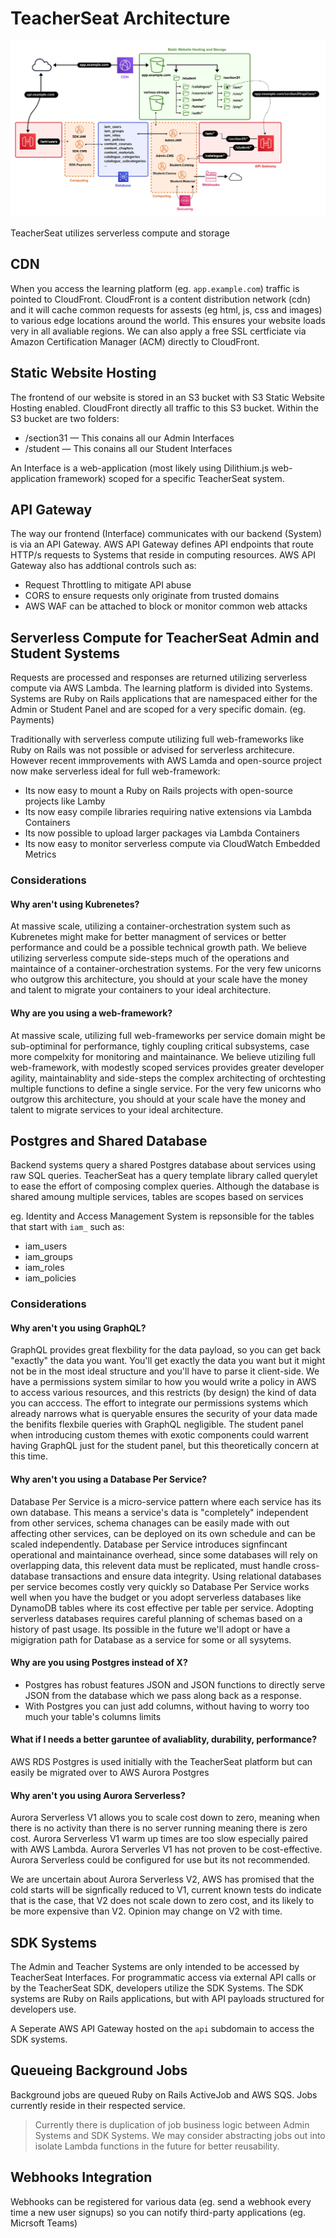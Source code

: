 # TeacherSeat Architecture

![](media/overview-architecture-cloud.png)

TeacherSeat utilizes serverless compute and storage 

## CDN  

When you access the learning platform (eg. `app.example.com`) traffic is pointed to CloudFront. CloudFront is a content distribution network (cdn) and it will cache common requests for assests (eg html, js, css and images) to various edge locations around the world. This ensures your website loads very in all avaliable regions. We can also apply a free SSL certficiate via Amazon Certification Manager (ACM) directly to CloudFront.

## Static Website Hosting

The frontend of our website is stored in an S3 bucket with S3 Static Website Hosting enabled. CloudFront directly all traffic to this S3 bucket. Within the S3 bucket are two folders:
- /section31 — This conains all our Admin Interfaces
- /student  — This conains all our Student Interfaces

An Interface is a web-application (most likely using Dilithium.js web-application framework) scoped for a specific TeacherSeat system.

## API Gateway

The way our frontend (Interface) communicates with our backend (System) is via an API Gateway. AWS API Gateway defines API endpoints that route HTTP/s requests to Systems that reside in computing resources. AWS API Gateway also has addtional controls such as:
- Request Throttling to mitigate API abuse
- CORS to ensure requests only originate from trusted domains
- AWS WAF can be attached to block or monitor common web attacks

## Serverless Compute for TeacherSeat Admin and Student Systems

Requests are processed and responses are returned utilizing serverless compute via AWS Lambda. The learning platform is divided into Systems. Systems are Ruby on Rails applications that are namespaced either for the Admin or Student Panel and are scoped for a very specific domain. (eg. Payments)

Traditionally with serverless compute utilizing full web-frameworks like Ruby on Rails was not possible or advised for serverless architecure. However recent immprovements with AWS Lamda and open-source project now make serverless ideal for full web-framework:

- Its now easy to mount a Ruby on Rails projects with open-source projects like Lamby
- Its now easy compile libraries requiring native extensions via Lambda Containers
- Its now possible to upload larger packages via Lambda Containers
- Its now easy to monitor serverless compute via CloudWatch Embedded Metrics

### Considerations

#### Why aren't using Kubrenetes? 
At massive scale, utilizing a container-orchestration system such as Kubrenetes might make for better managment of services or better performance and could be a possible technical growth path. We believe utilizing serverless compute side-steps much of the operations and maintaince of a container-orchestration systems. For the very few unicorns who outgrow this architecture, you should at your scale have the money and talent to migrate your containers to your ideal architecture.

#### Why are you using a web-framework?
At massive scale, utilizing full web-frameworks per service domain might be sub-optiminal for performance, tighly coupling critical subsystems, case more compelxity for monitoring and maintainance. We believe utiziling full web-framework, with modestly scoped services provides greater developer agility, maintainablity and side-steps the complex architecting of orchtesting multiple functions to define a single service. For the very few unicorns who outgrow this architecture, you should at your scale have the money and talent to migrate services to your ideal architecture.

## Postgres and Shared Database

Backend systems query a shared Postgres database about services using raw SQL queries. TeacherSeat has a query template library called querylet to ease the effort of composing complex queries. Although the database is shared amoung multiple services, tables are scopes based on services 

eg. Identity and Access Management System is repsonsible for the tables that start with `iam_` such as:
- iam_users
- iam_groups
- iam_roles
- iam_policies


### Considerations

#### Why aren't you using GraphQL?
GraphQL provides great flexbility for the data payload, so you can get back "exactly" the data you want. You'll get exactly the data you want but it might not be in the most ideal structure and you'll have to parse it client-side. We have a permissions system similar to how you would write a policy in AWS to access various resources, and this restricts (by design) the kind of data you can acccess. The effort to integrate our permissions systems which already narrows what is queryable  ensures the security of your data made the benifits flexbile queries with GraphQL negligible. The student panel when introducing custom themes with exotic components could warrent having GraphQL just for the student panel, but this theoretically concern at this time. 

#### Why aren't you using a Database Per Service?
Database Per Service is a micro-service pattern where each service has its own database. This means a service's data is "completely" independent from other services, schema chanages can be easily made with out affecting other services, can be deployed on its own schedule and can be scaled independently. Database per Service introduces signfincant operational and maintainance overhead, since some databases will rely on overlapping data, this relevent data must be replicated, must handle cross-database transactions and ensure data integrity. Using relational databases per service becomes costly very quickly so Database Per Service works  well when you have the budget or you adopt serverless databases like DynamoDB tables where its cost effective per table per service. Adopting serverless databases requires careful planning of schemas based on a history of past usage. Its possible in the future we'll adopt or have a migigration path for Database as a service for some or all sysytems.

#### Why are you using Postgres instead of X?
- Postgres has robust features JSON and JSON functions to directly serve JSON from the database which we pass along back as a response.
- With Postgres you can just add columns, without having to worry too much your table's columns limits

#### What if I needs a better garuntee of avaliablity, durability, performance? 

AWS RDS Postgres is used initially with the TeacherSeat platform but can easily be migrated over to AWS Aurora Postgres

#### Why aren't you using Aurora Serverless?

Aurora Serverless V1 allows you to scale cost down to zero, meaning when there is no activity than there is no server running meaning there is zero cost. Aurora Serverless V1 warm up times are too slow especially paired with AWS Lambda. Aurora Serverles V1 has not proven to be cost-effective. Aurora Serverless could be configured for use but its not recommended.

We are uncertain about Aurora Serverless V2, AWS has promised that the cold starts will be signfically reduced to V1, current known tests do indicate that is the case, that V2 does not scale down to zero cost, and its likely to be more expensive than V2. Opinion may change on V2 with time.

## SDK Systems

The Admin and Teacher Systems are only intended to be accessed by TeacherSeat Interfaces. For programmatic access via external API calls or by the TeacherSeat SDK, developers utilize the SDK Systems. The SDK systems are Ruby on Rails applications, but with API payloads structured for developers use.

A Seperate AWS API Gateway hosted on the `api` subdomain to access the SDK systems.

## Queueing Background Jobs

Background jobs are queued Ruby on Rails ActiveJob and AWS SQS. Jobs currently reside in their respected service. 

> Currently there is duplication of job business logic between Admin Systems and SDK Systems. We may consider abstracting jobs out into isolate Lambda functions in the future for better reusability.

## Webhooks Integration

Webhooks can be registered for various data (eg. send a webhook every time a new user signups) so you can notify third-party applications (eg. Micrsoft Teams)
